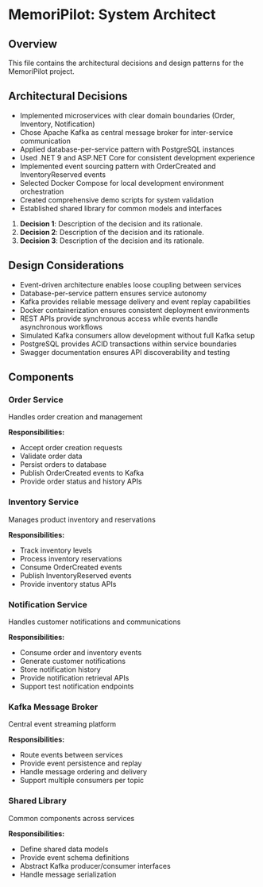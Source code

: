 # MemoriPilot: System Architect

## Overview
This file contains the architectural decisions and design patterns for the MemoriPilot project.

## Architectural Decisions

- Implemented microservices with clear domain boundaries (Order, Inventory, Notification)
- Chose Apache Kafka as central message broker for inter-service communication
- Applied database-per-service pattern with PostgreSQL instances
- Used .NET 9 and ASP.NET Core for consistent development experience
- Implemented event sourcing pattern with OrderCreated and InventoryReserved events
- Selected Docker Compose for local development environment orchestration
- Created comprehensive demo scripts for system validation
- Established shared library for common models and interfaces



1. **Decision 1**: Description of the decision and its rationale.
2. **Decision 2**: Description of the decision and its rationale.
3. **Decision 3**: Description of the decision and its rationale.



## Design Considerations

- Event-driven architecture enables loose coupling between services
- Database-per-service pattern ensures service autonomy
- Kafka provides reliable message delivery and event replay capabilities
- Docker containerization ensures consistent deployment environments
- REST APIs provide synchronous access while events handle asynchronous workflows
- Simulated Kafka consumers allow development without full Kafka setup
- PostgreSQL provides ACID transactions within service boundaries
- Swagger documentation ensures API discoverability and testing



## Components

### Order Service

Handles order creation and management

**Responsibilities:**

- Accept order creation requests
- Validate order data
- Persist orders to database
- Publish OrderCreated events to Kafka
- Provide order status and history APIs

### Inventory Service

Manages product inventory and reservations

**Responsibilities:**

- Track inventory levels
- Process inventory reservations
- Consume OrderCreated events
- Publish InventoryReserved events
- Provide inventory status APIs

### Notification Service

Handles customer notifications and communications

**Responsibilities:**

- Consume order and inventory events
- Generate customer notifications
- Store notification history
- Provide notification retrieval APIs
- Support test notification endpoints

### Kafka Message Broker

Central event streaming platform

**Responsibilities:**

- Route events between services
- Provide event persistence and replay
- Handle message ordering and delivery
- Support multiple consumers per topic

### Shared Library

Common components across services

**Responsibilities:**

- Define shared data models
- Provide event schema definitions
- Abstract Kafka producer/consumer interfaces
- Handle message serialization



